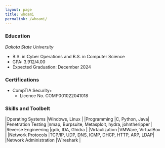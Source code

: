 ```yaml
---
layout: page
title: whoami
permalink: /whoami/
---
```

### Education

*Dakota State University*
* B.S. in Cyber Operations and B.S. in Computer Science
* GPA: 3.912/4.00
* Expected Graduation: December 2024

### Certifications
* CompTIA Security+ 
    * Licence No. COMP001022041018

### Skills and Toolbelt

|Operating Systems |Windows, Linux |
|Programming  |C, Python, Java|
|Penetration Testing  |nmap, Burpsuite, Metasploit, hydra, johntheripper |
|Reverse Engineering |gdb, IDA, Ghidra |
|Virtaulization |VMWare, VirtualBox  |
|Network Protocols |TCP/IP, UDP, DNS, ICMP, DHCP, HTTP, ARP, LDAP|
|Network Administration |Wireshark |

<p align="center"> 
</p>
